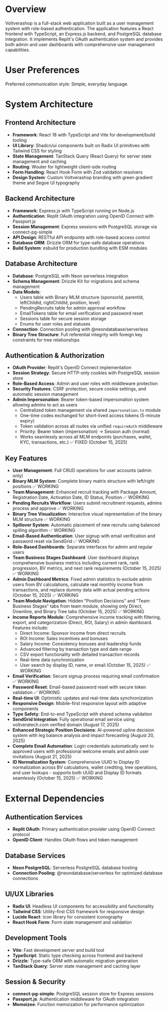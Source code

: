 # Overview

Voltverashop is a full-stack web application built as a user management system with role-based authentication. The application features a React frontend with TypeScript, an Express.js backend, and PostgreSQL database integration. It implements Replit's OAuth authentication system and provides both admin and user dashboards with comprehensive user management capabilities.

# User Preferences

Preferred communication style: Simple, everyday language.

# System Architecture

## Frontend Architecture
- **Framework**: React 18 with TypeScript and Vite for development/build tooling
- **UI Library**: Shadcn/ui components built on Radix UI primitives with Tailwind CSS for styling
- **State Management**: TanStack Query (React Query) for server state management and caching
- **Routing**: Wouter for lightweight client-side routing
- **Form Handling**: React Hook Form with Zod validation resolvers
- **Design System**: Custom Voltverashop branding with green gradient theme and Segoe UI typography

## Backend Architecture
- **Framework**: Express.js with TypeScript running on Node.js
- **Authentication**: Replit OAuth integration using OpenID Connect with Passport.js
- **Session Management**: Express sessions with PostgreSQL storage via connect-pg-simple
- **API Design**: RESTful API endpoints with role-based access control
- **Database ORM**: Drizzle ORM for type-safe database operations
- **Build System**: esbuild for production bundling with ESM modules

## Database Architecture
- **Database**: PostgreSQL with Neon serverless integration
- **Schema Management**: Drizzle Kit for migrations and schema management
- **Data Models**: 
  - Users table with Binary MLM structure (sponsorId, parentId, leftChildId, rightChildId, position, level)
  - PendingRecruits table for admin approval workflow
  - EmailTokens table for email verification and password reset
  - Sessions table for secure session storage
  - Enums for user roles and statuses
- **Connection**: Connection pooling with @neondatabase/serverless
- **Binary Tree Structure**: Full referential integrity with foreign key constraints for tree relationships

## Authentication & Authorization
- **OAuth Provider**: Replit's OpenID Connect implementation
- **Session Strategy**: Secure HTTP-only cookies with PostgreSQL session store
- **Role-Based Access**: Admin and user roles with middleware protection
- **Security Features**: CSRF protection, secure cookie settings, and automatic session management
- **Admin Impersonation**: Bearer token-based impersonation system allowing admins to act as users
  - Centralized token management via shared `impersonation.ts` module
  - One-time codes exchanged for short-lived access tokens (5-minute expiry)
  - Token validation across all routes via unified `requireAuth` middleware
  - Priority: Bearer token (impersonation) → Session auth (normal)
  - Works seamlessly across all MLM endpoints (purchases, wallet, KYC, transactions, etc.) ✅ FIXED (October 15, 2025)

## Key Features
- **User Management**: Full CRUD operations for user accounts (admin only)
- **Binary MLM System**: Complete binary matrix structure with left/right positions ✅ WORKING
- **Team Management**: Enhanced recruit tracking with Package Amount, Registration Date, Activation Date, ID Status, Position ✅ WORKING
- **Pending Recruits Workflow**: Users submit recruitment requests, admins process and approve ✅ WORKING
- **Binary Tree Visualization**: Interactive visual representation of the binary MLM structure ✅ WORKING
- **Spillover System**: Automatic placement of new recruits using balanced spilling algorithm ✅ WORKING
- **Email-Based Authentication**: User signup with email verification and password reset via SendGrid ✅ WORKING
- **Role-Based Dashboards**: Separate interfaces for admin and regular users
- **Team Business Stages Dashboard**: User dashboard displays comprehensive business metrics including current rank, rank progression, BV metrics, and next rank requirements (October 15, 2025) ✅ WORKING
- **Admin Dashboard Metrics**: Fixed admin statistics to exclude admin users from BV calculations, calculate real monthly income from transactions, and replace dummy data with actual pending actions (October 15, 2025) ✅ WORKING
- **Team Module Navigation**: Hidden "Position Decisions" and "Team Business Stages" tabs from team module, showing only Direct, Downline, and Binary Tree tabs (October 15, 2025) ✅ WORKING
- **Income Reports Module**: Comprehensive income tracking with filtering, export, and categorization (Direct, ROI, Salary) in admin dashboard. Features include:
  - Direct Income: Sponsor income from direct recruits
  - ROI Income: Sales incentives and bonuses
  - Salary Income: Consistency bonuses and leadership funds
  - Advanced filtering by transaction type and date range
  - CSV export functionality with detailed transaction records
  - Real-time data synchronization
  - User search by display ID, name, or email
  (October 15, 2025) ✅ WORKING
- **Email Verification**: Secure signup process requiring email confirmation ✅ WORKING
- **Password Reset**: Email-based password reset with secure token validation ✅ WORKING
- **Real-time UI**: Optimistic updates and real-time data synchronization
- **Responsive Design**: Mobile-first responsive layout with adaptive components
- **Type Safety**: End-to-end TypeScript with shared schema validation
- **SendGrid Integration**: Fully operational email service using voltveratech.com verified domain (August 17, 2025)
- **Enhanced Strategic Position Decisions**: AI-powered upline decision system with leg balance analysis and impact forecasting (August 20, 2025)
- **Complete Email Automation**: Login credentials automatically sent to approved users with professional welcome emails and admin user invitations (August 21, 2025)
- **ID Normalization System**: Comprehensive UUID to Display ID normalization across BV calculations, wallet crediting, tree operations, and user lookups - supports both UUID and Display ID formats seamlessly (October 15, 2025) ✅ WORKING

# External Dependencies

## Authentication Services
- **Replit OAuth**: Primary authentication provider using OpenID Connect protocol
- **OpenID Client**: Handles OAuth flows and token management

## Database Services  
- **Neon PostgreSQL**: Serverless PostgreSQL database hosting
- **Connection Pooling**: @neondatabase/serverless for optimized database connections

## UI/UX Libraries
- **Radix UI**: Headless UI components for accessibility and functionality
- **Tailwind CSS**: Utility-first CSS framework for responsive design
- **Lucide React**: Icon library for consistent iconography
- **React Hook Form**: Form state management and validation

## Development Tools
- **Vite**: Fast development server and build tool
- **TypeScript**: Static type checking across frontend and backend
- **Drizzle**: Type-safe ORM with automatic migration generation
- **TanStack Query**: Server state management and caching layer

## Session & Security
- **connect-pg-simple**: PostgreSQL session store for Express sessions
- **Passport.js**: Authentication middleware for OAuth integration
- **Memoizee**: Function memoization for performance optimization